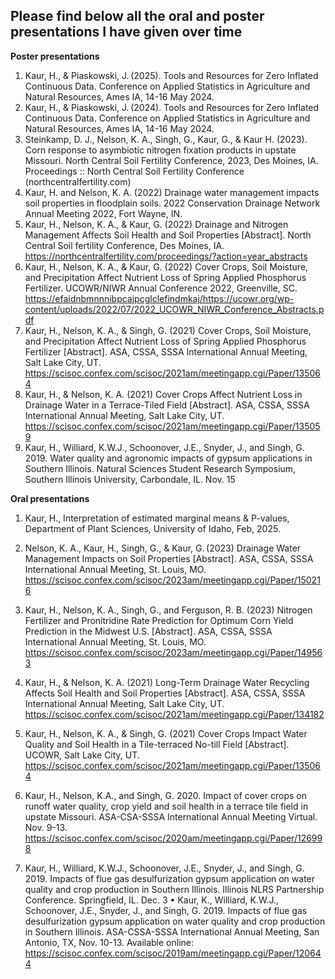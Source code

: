
## **Please find below all the oral and poster presentations I have given over time**

**Poster presentations**

1.  Kaur, H., & Piaskowski, J. (2025). Tools and Resources for Zero
    Inflated Continuous Data. Conference on Applied Statistics in
    Agriculture and Natural Resources, Ames IA, 14-16 May 2024.
2.  Kaur, H., & Piaskowski, J. (2024). Tools and Resources for Zero
    Inflated Continuous Data. Conference on Applied Statistics in
    Agriculture and Natural Resources, Ames IA, 14-16 May 2024.
3.  Steinkamp, D. J., Nelson, K. A., Singh, G., Kaur, G., & Kaur H.
    (2023). Corn response to asymbiotic nitrogen fixation products in
    upstate Missouri. North Central Soil Fertility Conference, 2023, Des
    Moines, IA. Proceedings :: North Central Soil Fertility Conference
    (northcentralfertility.com)
4.  Kaur, H. and Nelson, K. A. (2022) Drainage water management impacts
    soil properties in floodplain soils. 2022 Conservation Drainage
    Network Annual Meeting 2022, Fort Wayne, IN.
5.  Kaur, H., Nelson, K. A., & Kaur, G. (2022) Drainage and Nitrogen
    Management Affects Soil Health and Soil Properties [Abstract]. North
    Central Soil fertility Conference, Des Moines, IA.
    <https://northcentralfertility.com/proceedings/?action=year_abstracts>
6.  Kaur, H., Nelson, K. A., & Kaur, G. (2022) Cover Crops, Soil
    Moisture, and Precipitation Affect Nutrient Loss of Spring Applied
    Phosphorus Fertilizer. UCOWR/NIWR Annual Conference 2022,
    Greenville, SC.
    <https://efaidnbmnnnibpcajpcglclefindmkaj/https://ucowr.org/wp-content/uploads/2022/07/2022_UCOWR_NIWR_Conference_Abstracts.pdf>
7.  Kaur, H., Nelson, K. A., & Singh, G. (2021) Cover Crops, Soil
    Moisture, and Precipitation Affect Nutrient Loss of Spring Applied
    Phosphorus Fertilizer [Abstract]. ASA, CSSA, SSSA International
    Annual Meeting, Salt Lake City, UT.
    <https://scisoc.confex.com/scisoc/2021am/meetingapp.cgi/Paper/135064>
8.  Kaur, H., & Nelson, K. A. (2021) Cover Crops Affect Nutrient Loss in
    Drainage Water in a Terrace-Tiled Field [Abstract]. ASA, CSSA, SSSA
    International Annual Meeting, Salt Lake City, UT.
    <https://scisoc.confex.com/scisoc/2021am/meetingapp.cgi/Paper/135059>
9.  Kaur, H., Williard, K.W.J., Schoonover, J.E., Snyder, J., and
    Singh, G. 2019. Water quality and agronomic impacts of gypsum
    applications in Southern Illinois. Natural Sciences Student Research
    Symposium, Southern Illinois University, Carbondale, IL. Nov. 15

**Oral presentations**

1.  Kaur, H., Interpretation of estimated marginal means & P-values,
    Department of Plant Sciences, University of Idaho, Feb, 2025.

2.  Nelson, K. A., Kaur, H., Singh, G., & Kaur, G. (2023) Drainage Water
    Management Impacts on Soil Properties [Abstract]. ASA, CSSA, SSSA
    International Annual Meeting, St. Louis, MO.
    <https://scisoc.confex.com/scisoc/2023am/meetingapp.cgi/Paper/150216>

3.  Kaur, H., Nelson, K. A., Singh, G., and Ferguson, R. B. (2023)
    Nitrogen Fertilizer and Pronitridine Rate Prediction for Optimum
    Corn Yield Prediction in the Midwest U.S. [Abstract]. ASA, CSSA,
    SSSA International Annual Meeting, St. Louis, MO.
    <https://scisoc.confex.com/scisoc/2023am/meetingapp.cgi/Paper/149563>

4.  Kaur, H., & Nelson, K. A. (2021) Long-Term Drainage Water Recycling
    Affects Soil Health and Soil Properties [Abstract]. ASA, CSSA, SSSA
    International Annual Meeting, Salt Lake City, UT.
    <https://scisoc.confex.com/scisoc/2021am/meetingapp.cgi/Paper/134182>

5.  Kaur, H., Nelson, K. A., & Singh, G. (2021) Cover Crops Impact Water
    Quality and Soil Health in a Tile-terraced No-till Field [Abstract].
    UCOWR, Salt Lake City, UT.
    <https://scisoc.confex.com/scisoc/2021am/meetingapp.cgi/Paper/135064>

6.  Kaur, H., Nelson, K.A., and Singh, G. 2020. Impact of cover crops on
    runoff water quality, crop yield and soil health in a terrace tile
    field in upstate Missouri. ASA-CSA-SSSA International Annual Meeting
    Virtual. Nov. 9-13.
    <https://scisoc.confex.com/scisoc/2020am/meetingapp.cgi/Paper/126998>

7.  Kaur, H., Williard, K.W.J., Schoonover, J.E., Snyder, J., and
    Singh, G. 2019. Impacts of flue gas desulfurization gypsum
    application on water quality and crop production in Southern
    Illinois. Illinois NLRS Partnership Conference. Springfield, IL.
    Dec. 3 • Kaur, K., Williard, K.W.J., Schoonover, J.E., Snyder, J.,
    and Singh, G. 2019. Impacts of flue gas desulfurization gypsum
    application on water quality and crop production in Southern
    Illinois. ASA-CSSA-SSSA International Annual Meeting, San Antonio,
    TX, Nov. 10-13. Available online:
    <https://scisoc.confex.com/scisoc/2019am/meetingapp.cgi/Paper/120644>
